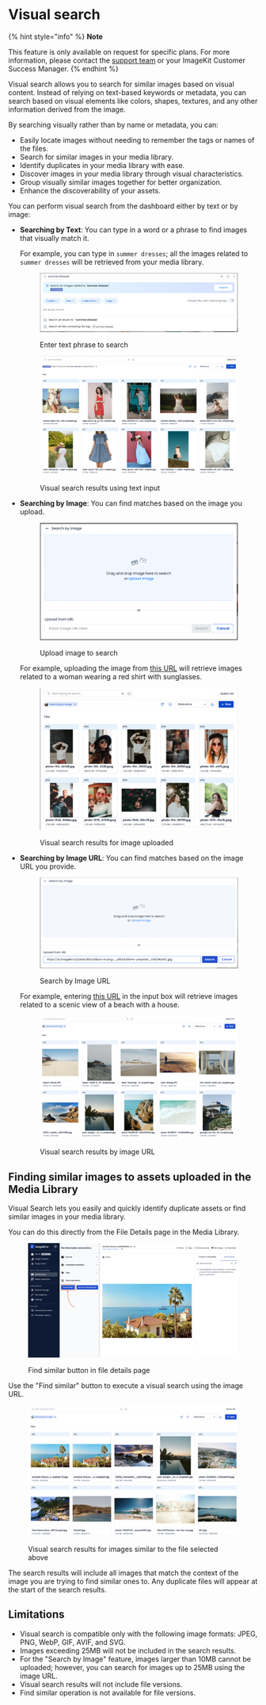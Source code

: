 # Visual search

{% hint style="info" %}
**Note**

This feature is only available on request for specific plans.
For more information, please contact the [support team](mailto:support@imagekit.io) or your ImageKit Customer Success Manager.
{% endhint %}

Visual search allows you to search for similar images based on visual content. Instead of relying on text-based keywords or metadata, you can search based on visual elements like colors, shapes, textures, and any other information derived from the image.

By searching visually rather than by name or metadata, you can:

* Easily locate images without needing to remember the tags or names of the files.
* Search for similar images in your media library.
* Identify duplicates in your media library with ease.
* Discover images in your media library through visual characteristics.
* Group visually similar images together for better organization.
* Enhance the discoverability of your assets.

You can perform visual search from the dashboard either by text or by image:

*   **Searching by Text**: You can type in a word or a phrase to find images that visually match it.
    
    For example, you can type in `summer dresses`; all the images related to `summer dresses` will be retrieved from your media library.


    <figure><img src="../.gitbook/assets/visual-search/text_search.png" alt=""><figcaption><p>Enter text phrase to search</p></figcaption></figure>



    <figure><img src="../.gitbook/assets/visual-search/text_search_results.png" alt=""><figcaption><p>Visual search results using text input</p></figcaption></figure>
*   **Searching by Image**: You can find matches based on the image you upload.


    <figure><img src="../.gitbook/assets/visual-search/search_by_image.png" alt=""><figcaption><p>Upload image to search</p></figcaption></figure>

    
    For example, uploading the image from [this URL](https://ik.imagekit.io/demo/img/photo-1491972690050-ba117db4dc09_9_0DBlXmS.jpeg) will retrieve images related to a woman wearing a red shirt with sunglasses.


    <figure><img src="../.gitbook/assets/visual-search/image_search_results.png" alt=""><figcaption><p>Visual search results for image uploaded</p></figcaption></figure>
*   **Searching by Image URL**: You can find matches based on the image URL you provide.


    <figure><img src="../.gitbook/assets/visual-search/search_by_image_url.png" alt=""><figcaption><p>Search by Image URL<br></p></figcaption></figure>

    For example, entering [this URL](https://ik.imagekit.io/demo/img/allison-huang-_u8KhAZRGHs-unsplash_rn6D9ksWC.jpg) in the input box will retrieve images related to a scenic view of a beach with a house.


    <figure><img src="../.gitbook/assets/visual-search/image_url_search_results.png" alt=""><figcaption><p>Visual search results by image URL</p></figcaption></figure>

## Finding similar images to assets uploaded in the Media Library

Visual Search lets you easily and quickly identify duplicate assets or find similar images in your media library.

You can do this directly from the File Details page in the Media Library.

<figure><img src="../.gitbook/assets/visual-search/file_details_page.png" alt=""><figcaption><p>Find similar button in file details page</p></figcaption></figure>

Use the "Find similar" button to execute a visual search using the image URL.

<figure><img src="../.gitbook/assets/visual-search/similar_image_search.png" alt=""><figcaption><p>Visual search results for images similar to the file selected above</p></figcaption></figure>

The search results will include all images that match the context of the image you are trying to find similar ones to. Any duplicate files will appear at the start of the search results.

## Limitations

* Visual search is compatible only with the following image formats: JPEG, PNG, WebP, GIF, AVIF, and SVG.
* Images exceeding 25MB will not be included in the search results.
* For the "Search by Image" feature, images larger than 10MB cannot be uploaded; however, you can search for images up to 25MB using the image URL.
* Visual search results will not include file versions.
* Find similar operation is not available for file versions.
